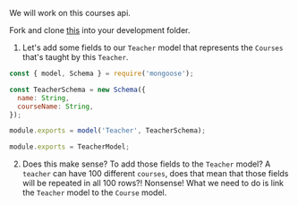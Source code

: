 We will work on this courses api.

Fork and clone [this](https://github.com/JoinCODED/Demo-Express-M4-noSql-Courses) into your development folder.

1. Let's add some fields to our `Teacher` model that represents the `Courses` that's taught by this `Teacher`.

```js
const { model, Schema } = require('mongoose');

const TeacherSchema = new Schema({
  name: String,
  courseName: String,
});

module.exports = model('Teacher', TeacherSchema);

module.exports = TeacherModel;
```

2. Does this make sense? To add those fields to the `Teacher` model? A `teacher` can have 100 different `courses`, does that mean that those fields will be repeated in all 100 rows?! Nonsense! What we need to do is link the `Teacher` model to the `Course` model.
